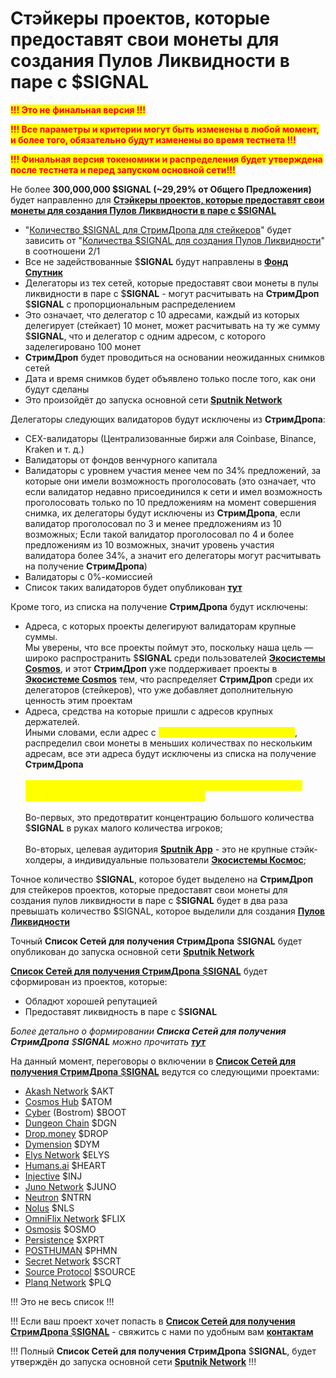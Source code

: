 # Стэйкеры проектов, которые предоставят свои монеты для создания Пулов Ликвидности в паре с $SIGNAL

<mark style="color:red;">**!!! Это не финальная версия !!!**</mark>&#x20;

<mark style="color:red;">**!!! Все параметры и критерии могут быть изменены в любой момент, и более того, обязательно будут изменены во время тестнета !!!**</mark>&#x20;

<mark style="color:red;">**!!! Финальная версия токеномики и распределения будет утверждена после тестнета и перед запуском основной сети!!!**</mark>

Не более **300,000,000 $SIGNAL (\~29,29% от Общего Предложения)** будет направленно для [**Стэйкеры проектов, которые предоставят свои монеты для создания Пулов Ликвидности в паре с $SIGNAL** ](./)

* "[Количество $SIGNAL для СтримДропа для стейкеров](../)" будет зависить от "[Количества $SIGNAL для создания Пулов Ликвидности](../../sozdanie-pulov/puly-likvidnosti.md)" в соотношени 2/1
* Все не задействованные $**SIGNAL** будут направлены в [**Фонд Спутник**](../../../../fond-sputnik.md)
* Делегаторы из тех сетей, которые предоставят свои монеты в пулы ликвидности в паре с $**SIGNAL** - могут расчитывать на **СтримДроп** $**SIGNAL** с пропорциональным распределением
* Это означает, что делегатор с 10 адресами, каждый из которых делегирует (стейкает) 10 монет, может расчитывать на ту же сумму $**SIGNAL**, что и делегатор с одним адресом, с которого заделегировано 100 монет
* **СтримДроп** будет проводиться на основании неожиданных снимков сетей
* Дата и время снимков будет объявлено только после того, как они будут сделаны&#x20;
* Это произойдёт до запуска основной сети [**Sputnik Network**](../../../../sputnik-network-app-chain/)

Делегаторы следующих валидаторов будут исключены из **СтримДропа**:&#x20;

* CEX-валидаторы (Централизованные биржи аля Coinbase, Binance, Kraken и т. д.)&#x20;
* Валидаторы от фондов венчурного капитала&#x20;
* Валидаторы с уровнем участия менее чем по 34% предложений, за которые они имели возможность проголосовать (это означает, что если валидатор недавно присоединился к сети и имел возможность проголосовать только по 10 предложениям на момент совершения снимка, их делегаторы будут исключены из **СтримДропа**, если валидатор проголосовал по 3 и менее предложениям из 10 возможных; Если такой валидатор проголосовал по 4 и более предложениям из 10 возможных, значит уровень участия валидатора более 34%, а значит его делегаторы могут расчитывать на получение **СтримДропа**)
* Валидаторы с 0%-комиссией
* Список таких валидаторов будет опубликован [**тут**](../../vesting/validatory/delegatory-sputnik-validatorov/spisok-isklyuchyonnykh-validatorov.md)

Кроме того, из списка на получение **СтримДропа** будут исключены:

* Адреса, с которых проекты делегируют валидаторам крупные суммы. \
  Мы уверены, что все проекты поймут это, поскольку наша цель — широко распространить $**SIGNAL** среди пользователей [**Экосистемы Cosmos**](../../../../slovar-terminov-i-skhema/ekosistema-kosmos.md), и этот **СтримДроп** уже поддерживает проекты в [**Экосистеме Cosmos**](../../../../slovar-terminov-i-skhema/ekosistema-kosmos.md) тем, что распределяет **СтримДроп** среди их делегаторов (стейкеров), что уже добавляет дополнительную ценность этим проектам
* Адреса, средства на которые пришли с адресов крупных держателей.\
  Иными словами, если адрес с <mark style="color:yellow;">**большим количеством монет\***</mark>, распределил свои монеты  в меньших количествах по нескольким адресам, все эти адреса будут исключены из списка на получение **СтримДропа** \
  \
  <mark style="color:yellow;">**\***</mark>_<mark style="color:yellow;">**Большое количество монет - более 1% от общего количества монет, которые находятся в стейке сети**</mark>_\
  \
  Во-первых, это предотвратит концентрацию большого количества $**SIGNAL** в руках малого количества игроков;\
  \
  Во-вторых, целевая аудитория [**Sputnik App**](../../../../sputnik-app/) - это не крупные стэйк-холдеры, а индивидуальные пользователи [**Экосистемы Космос**](../../../../slovar-terminov-i-skhema/ekosistema-kosmos.md);

Точное количество $**SIGNAL**, которое будет выделено на **СтримДроп** для стейкеров проектов, которые предоставят свои монеты для создания пулов ликвидности в паре с $**SIGNAL** будет в два раза превышать количество $SIGNAL, которое выделили для создания [**Пулов Ликвидности**](../../sozdanie-pulov/puly-likvidnosti.md)

Точный **Список Сетей для получения СтримДропа** $**SIGNAL** будет опубликован до запуска основной сети [**Sputnik Network**](../../../../sputnik-network-app-chain/)

[**Список Сетей для получения СтримДропа** $**SIGNAL**](formirovanie-spiska-setei-dlya-polucheniya-strimdropa-usdsignal.md) будет сформирован из проектов, которые:

* Обладют хорошей репутацией&#x20;
* Предоставят ликвидность в паре с $**SIGNAL**

_Более детально о формировании **Списка Сетей для получения СтримДропа** $**SIGNAL** можно прочитать_ [_**тут**_](formirovanie-spiska-setei-dlya-polucheniya-strimdropa-usdsignal.md)

На данный момент, переговоры о включении в [**Список Сетей для получения СтримДропа** $**SIGNAL**](formirovanie-spiska-setei-dlya-polucheniya-strimdropa-usdsignal.md) ведутся со следующими проектами:

* [Akash Network](https://akash.network/) $AKT&#x20;
* [Cosmos Hub](https://cosmos.network/) $ATOM&#x20;
* [Cyber](https://cyb.ai/) (Bostrom) $BOOT
* [Dungeon Chain](https://cryptodungeon.org/) $DGN&#x20;
* [Drop.money](https://www.drop.money/) $DROP&#x20;
* [Dymension](https://dymension.xyz/) $DYM&#x20;
* [Elys Network](https://elys.network/) $ELYS
* [Humans.ai](https://humans.ai/) $HEART&#x20;
* [Injective](https://injective.com/) $INJ&#x20;
* [Juno Network](https://junonetwork.io/) $JUNO&#x20;
* [Neutron](https://www.neutron.org/) $NTRN
* [Nolus](https://nolus.io/) $NLS
* [OmniFlix Network](https://www.omniflix.network/) $FLIX&#x20;
* [Osmosis](https://osmosis.zone/) $OSMO&#x20;
* [Persistence](https://persistence.one/) $XPRT&#x20;
* [POSTHUMAN](https://posthuman.digital/) $PHMN
* [Secret Network](https://scrt.network/) $SCRT&#x20;
* [Source Protocol](https://www.sourceprotocol.io/) $SOURCE&#x20;
* [Planq Network](https://planq.network/) $PLQ

!!! Это не весь список !!!&#x20;

!!! Если ваш проект хочет попасть в [**Список Сетей для получения СтримДропа** $**SIGNAL**](formirovanie-spiska-setei-dlya-polucheniya-strimdropa-usdsignal.md) - свяжитсь с нами по удобным вам [**контактам**](../../../../)

!!! Полный **Список Сетей для получения СтримДропа** $**SIGNAL**, будет утверждён до запуска основной сети [**Sputnik Network**](../../../../sputnik-network-app-chain/) !!!
